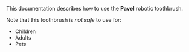 This documentation describes how to use the **Pavel** robotic toothbrush.

Note that this toothbrush is *not safe* to use for:
- Children
- Adults
- Pets
